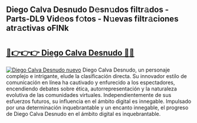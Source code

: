## Diego Calva Desnudo D𝚎sn𝚞dos filtr𝚊dos - Parts-DL9 Vid𝚎os f𝚘tos - N𝚞evas filtr𝚊ciones atr𝚊ctivas oFINk

# <h2><a href="http://mbdhaw.tromn.icu/?c=Diego+Calva+Desnudo">🔗👉👉👉 Diego Calva Desnudo 🔗🔗</a></h2>

[![Diego Calva Desnudo nuevo](https://i.imgur.com/pEAQMta.gif)](http://mbdhaw.tromn.icu/?c=Diego+Calva+Desnudo)
Diego Calva Desnudo, un personaje complejo e intrigante, elude la clasificación directa. Su innovador estilo de comunicación en línea ha cautivado y enfurecido a los espectadores, encendiendo debates sobre ética, autorrepresentación y la naturaleza evolutiva de las comunidades virtuales. Independientemente de sus esfuerzos futuros, su influencia en el ámbito digital es innegable. Impulsado por una determinación inquebrantable y un encanto innegable, el progreso de Diego Calva Desnudo en el ámbito digital es inquebrantable.

